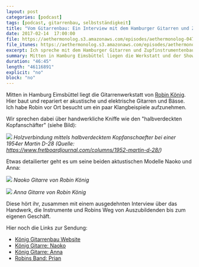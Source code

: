 ```yaml
---
layout: post
categories: [podcast]
tags: [podcast, gitarrenbau, selbstständigkeit]
title: "Vom Gitarrenbau: Ein Interview mit dem Hamburger Gitarren und Zupfinstrumentenbauer Robin König - #047"
date: 2017-02-14  17:00:00
file: https://aethermonolog.s3.amazonaws.com/episodes/aethermonolog-047.mp3
file_itunes: https://aethermonolog.s3.amazonaws.com/episodes/aethermonolog-047.m4a
excerpt: Ich spreche mit dem Hamburger Gitarren und Zupfinstrumentenbauer Robin König über seine Instrumente, seinen Weg zum Gitarrenbau und über die Schritte zur Selbstständigkeit.
summary: Mitten in Hamburg Eimsbüttel liegen die Werkstatt und der Showroom von <a href="http://www.koenig-gitarrenbau.de/">König Gitarren</a>. Hier fertig Robin König akustische und elektrische Gitarren und Bässe. Im Interview sprechen wir über sein Handwerk, seine Instrumente und seinen Weg von der Ausbildung zum eigenen Geschäft. Mehr Details, Links und Fotos findet ihr im Artikel zur Sendung auf <a href="https://aethermonolog.de/podcast/episode-047.html">aethermonolog.de</a>.
duration: "46:45"
length: "46116891"
explicit: "no"
block: "no"
---
```


Mitten in Hamburg Eimsbüttel liegt die Gitarrenwerkstatt von [Robin König](http://www.koenig-gitarrenbau.de/). Hier baut und repariert er akustische und elektrische Gitarren und Bässe. Ich habe Robin vor Ort besucht um ein paar Klangbeispiele aufzunehmen.

Wir sprechen dabei über handwerkliche Kniffe wie den "halbverdeckten Kopfanschäfter" (siehe Bild):

![]({{site.url}}/images/content/aem046-halbverdeckter-kopfanschaefter.jpg)
*Holzverbindung mittels halbverdecktem Kopfanschaefter bei einer 1954er Martin D-28 (Quelle: https://www.fretboardjournal.com/columns/1952-martin-d-28/)*

Etwas detailierter geht es um seine beiden aktustischen Modelle Naoko und Anna:

![]({{site.url}}/images/content/aem046-koenig-naoko.jpg)
*Naoko Gitarre von Robin König*

![]({{site.url}}/images/content/aem046-koenig-anna.jpg)
*Anna Gitarre von Robin König*

Diese hört ihr, zusammen mit einem ausgedehnten Interview über das Handwerk, die Instrumente und Robins Weg von Auszubildenden bis zum eigenen Geschäft.

Hier noch die Links zur Sendung:

* [König Gitarrenbau Website](http://www.koenig-gitarrenbau.de/)
* [König Gitarre: Naoko](http://www.koenig-gitarrenbau.de/instrumente/akustische-instrumente/naoko-4/)
* [König Gitarre: Anna](http://www.koenig-gitarrenbau.de/instrumente/akustische-instrumente/anna/)
* [Robins Band: Prian](https://www.facebook.com/prianband)

